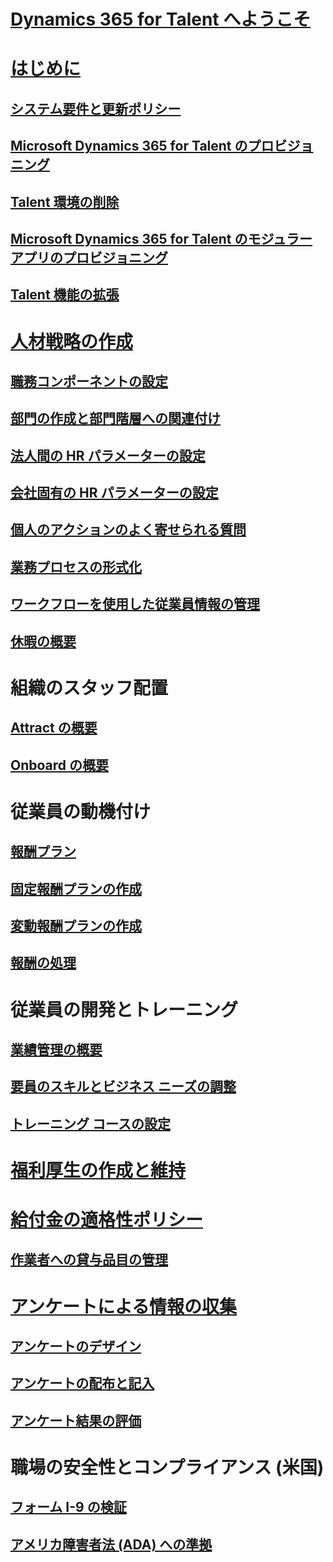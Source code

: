 # [Dynamics 365 for Talent へようこそ](index.md)

# [はじめに](talent-get-started.md)
## [システム要件と更新ポリシー](talent-versions-update-policy.md)
## [Microsoft Dynamics 365 for Talent のプロビジョニング](provisioning-talent.md)
## [Talent 環境の削除](remove-talent-environment.md)
## [Microsoft Dynamics 365 for Talent のモジュラー アプリのプロビジョニング](modular-app-tech-faq.md)
## [Talent 機能の拡張](extend-talent-functionality.md)

# [人材戦略の作成](departments-jobs-positions.md)
## [職務コンポーネントの設定](create-job.md)
## [部門の作成と部門階層への関連付け](create-department-add-department-hierarchy.md)
## [法人間の HR パラメーターの設定](set-up-hr-parameters-across-legal-entities.md)
## [会社固有の HR パラメーターの設定](set-up-company-specific-hr-parameters.md)
## [個人のアクションのよく寄せられる質問](personnel-actions-faq.md)
## [業務プロセスの形式化](formalize-business-processes.md)
## [ワークフローを使用した従業員情報の管理](workflow-manage-employee-information.md)
## [休暇の概要](leave-absence-overview.md)

# 組織のスタッフ配置
## [Attract の概要](attract-overview.md) 
## [Onboard の概要](create-onboarding-experience.md)

# 従業員の動機付け
## [報酬プラン](compensation-plans.md)
## [固定報酬プランの作成](create-fixed-compensation-plans.md)
## [変動報酬プランの作成](create-variable-compensation-plans.md)
## [報酬の処理](process-compensation.md)

# 従業員の開発とトレーニング
## [業績管理の概要](performance-management-overview.md)
## [要員のスキルとビジネス ニーズの調整](skills.md)
## [トレーニング コースの設定](courses.md)

# [福利厚生の作成と維持](manage-benefit-program.md)
# [給付金の適格性ポリシー](benefit-eligibility-policies.md)
## [作業者への貸与品目の管理](loan-items.md)

# [アンケートによる情報の収集](questionnaires.md)
## [アンケートのデザイン](design-questionnaires.md)
## [アンケートの配布と記入](distribute-questionnaires.md)
## [アンケート結果の評価](evaluate-questionnaire-results.md)

# 職場の安全性とコンプライアンス (米国)
## [フォーム I-9 の検証](../fin-and-ops/hr/localizations/noam-usa-form-i-9-verification.md?toc=/talent/toc.json)
## [アメリカ障害者法 (ADA) への準拠](../fin-and-ops/hr/localizations/noam-usa-comply-ada.md?toc=/talent/toc.json)
